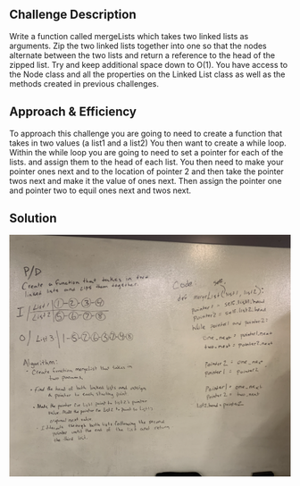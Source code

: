 ## Challenge Description
Write a function called mergeLists which takes two linked lists as arguments. Zip the two linked lists together into one so that the nodes alternate between the two lists and return a reference to the head of the zipped list. Try and keep additional space down to O(1). You have access to the Node class and all the properties on the Linked List class as well as the methods created in previous challenges.

## Approach & Efficiency
To approach this challenge you are going to need to create a function that takes in two values (a list1 and a list2) You then want to create a while loop. Within the while loop you are going to need to set a pointer for each of the lists. and assign them to the head of each list. You then need to make your pointer ones next and to the location of pointer 2 and then take the pointer twos next and make it the value of ones next. Then assign the pointer one and pointer two to equil ones next and twos next.

## Solution
![Merge Linked List](/assets/merge.png)